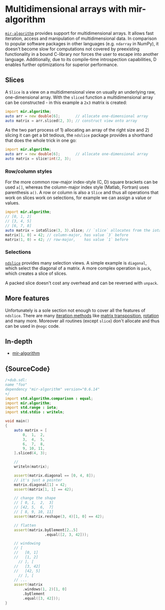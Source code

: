 # Multidimensional arrays with mir-algorithm

[`mir-algorithm`](https://github.com/libmir/mir-algorithm) provides support
for multidimensional arrays.
It allows fast iteration, access and manipulation of multidimensional
data. In comparison to popular software packages in other languages (e.g. `ndarray`
in NumPy), it doesn't become slow for computations not
covered by preexisting functionality in a bound C-library nor forces the user
to escape into another language. Additionally, due to its compile-time introspection
capabilities, D enables further optimizations for superior performance.

## Slices

A `Slice` is a view on a multidimensional view on usually an underlying raw,
one-dimensional array. With the `sliced` function a multidimensional array can
be constructed - in this example a `2x3` matrix is created:

```d
import mir.algorithm;
auto arr = new double[6];       // allocate one-dimensional array
auto matrix = arr.sliced(2, 3); // construct view onto array
```

As the two part process of 1) allocating an array of the right size and 2) slicing it can get a bit tedious,
the `ndslice` package provides a shorthand that does the whole trick in one go:

```d
import mir.algorithm;
auto arr = new double[6];       // allocate one-dimensional array
auto matrix = slice!int(2, 3);
```

### Row/column styles

For the more common row-major index-style (C, D) square brackets can be used `a[]`,
whereas the column-major index style (Matlab, Fortran) uses parenthesis `a()`.
A row or column is also a `Slice` and thus all operations that work on slices
work on selections, for example we can assign a value or values.

```d
import mir.algorithm;
// [0, 1, 2]
// [3, 4, 5]
// [6, 7, 8]
auto matrix = iotaSlice(3, 3).slice; // `slice` allocates from the iotaSlice
matrix[1, 0] = 42; // column-major, has value `3` before
matrix(1, 0) = 42; // row-major,    has value `1` before
```

### Selections

[`ndslice`](http://docs.algorithm.dlang.io/latest/mir_ndslice.html) provides many
selection views.
A simple example is `diagonal`, which select the diagonal of a matrix.
A more complex operation is `pack`, which creates a slice of slices.

A packed slice doesn't cost any overhead and can be reversed with `unpack`.

## More features

Unfortunately is a sole section not enough to cover all the features of `ndslice`.
There are many [iteration methods](http://dlang.org/phobos/std_experimental_ndslice_iteration.html)
like [matrix transposition](http://dlang.org/phobos/std_experimental_ndslice_iteration.html#.transposed),
[rotation](http://dlang.org/phobos/std_experimental_ndslice_iteration.html#.rotated)
and many more. Moreover all routines (except `slice`) don't allocate and
thus can be used in `@nogc` code.

## In-depth

- [mir-algorithm](http://docs.algorithm.dlang.io/latest)

## {SourceCode}

```d
/+dub.sdl:
name "foo"
dependency "mir-algorithm" version="0.6.14"
+/
import std.algorithm.comparison : equal;
import mir.algorithm;
import std.range : iota;
import std.stdio : writeln;

void main()
{
    auto matrix = [
		0,  1,  2,
    	3,  4,  5,
    	6,  7,  8,
    	9, 10, 11,
	].sliced(4, 3);

	//
	writeln(matrix);

    assert(matrix.diagonal == [0, 4, 8]);
    // it's just a pointer
    matrix.diagonal[1] = 42;
    assert(matrix[1, 1] == 42);

    // change the shape
    // [ 0, 1,  2,  3]
    // [42, 5,  6,  7]
    // [ 8, 9, 10, 11]
    assert(matrix.reshape(3, 4)[1, 0] == 42);

    // flatten
    assert(matrix.byElement[2..5]
                  .equal([2, 3, 42]));

    // windowing
    // [
    //	 [0, 1]
    //   [1, 2]
	  // ], [
    //	 [3, 42]
    // 	 [42, 5]
	  // ], [
    // ...
	assert(matrix
		.windows(1, 2)[1, 0]
		.byElement
		.equal([3, 42]));
}
```
